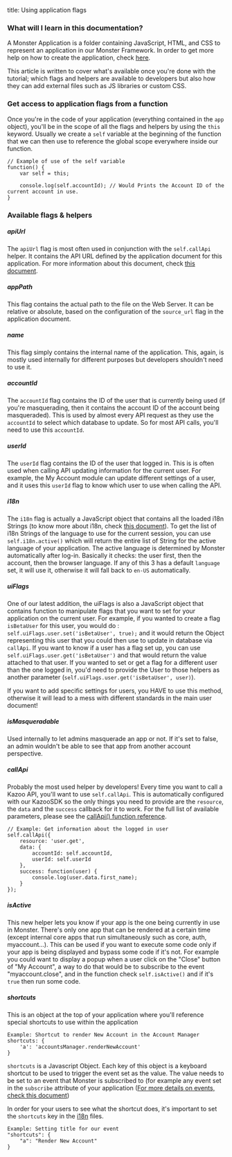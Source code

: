 title: Using application flags

### What will I learn in this documentation?
A Monster Application is a folder containing JavaScript, HTML, and CSS to represent an application in our Monster Framework. In order to get more help on how to create the application, check [here][tutorial].

This article is written to cover what's available once you're done with the tutorial; which flags and helpers are available to developers but also how they can add external files such as JS libraries or custom CSS.

### Get access to application flags from a function
Once you're in the code of your application (everything contained in the `app` object), you'll be in the scope of all the flags and helpers by using the `this` keyword. Usually we create a `self` variable at the beginning of the function that we can then use to reference the global scope everywhere inside our function.

	// Example of use of the self variable
	function() {
		var self = this;

		console.log(self.accountId); // Would Prints the Account ID of the current account in use.
	}

### Available flags & helpers
##### apiUrl

The `apiUrl` flag is most often used in conjunction with the `self.callApi` helper. It contains the API URL defined by the application document for this application. For more information about this document, check [this document][appstore].

##### appPath

This flag contains the actual path to the file on the Web Server. It can be relative or absolute, based on the configuration of the `source_url` flag in the application document.

##### name

This flag simply contains the internal name of the application. This, again, is mostly used internally for different purposes but developers shouldn't need to use it.

##### accountId

The `accountId` flag contains the ID of the user that is currently being used (if you're masquerading, then it contains the account ID of the account being masqueraded). This is used by almost every API request as they use the `accountId` to select which database to update. So for most API calls, you'll need to use this `accountId`.

##### userId

The `userId` flag contains the ID of the user that logged in. This is is often used when calling API updating information for the current user. For example, the My Account module can update different settings of a user, and it uses this `userId` flag to know which user to use when calling the API.

##### i18n

The `i18n` flag is actually a JavaScript object that contains all the loaded i18n Strings (to know more about i18n, check [this document][i18n]).
To get the list of i18n Strings of the language to use for the current session, you can use `self.i18n.active()` which will return the entire list of String for the active language of your application. The active language is determined by Monster automatically after log-in. Basically it checks: the user first, then the account, then the browser language. If any of this 3 has a default `language` set, it will use it, otherwise it will fall back to `en-US` automatically.

##### uiFlags

One of our latest addition, the uiFlags is also a JavaScript object that contains function to manipulate flags that you want to set for your application on the current user. For example, if you wanted to create a flag `isBetaUser` for this user, you would do : `self.uiFlags.user.set('isBetaUser', true);` and it would return the Object representing this user that you could then use to update in database via `callApi`. If you want to know if a user has a flag set up, you can use `self.uiFlags.user.get('isBetaUser')` and that would return the value attached to that user. If you wanted to set or get a flag for a different user than the one logged in, you'd need to provide the User to those helpers as another parameter (`self.uiFlags.user.get('isBetaUser', user)`).

If you want to add specific settings for users, you HAVE to use this method, otherwise it will lead to a mess with different standards in the main user document!

##### isMasqueradable

Used internally to let admins masquerade an app or not. If it's set to false, an admin wouldn't be able to see that app from another account perspective.


##### callApi

Probably the most used helper by developers! Every time you want to call a Kazoo API, you'll want to use `self.callApi`. This is automatically configured with our KazooSDK so the only things you need to provide are the `resource`, the `data` and the `success` callback for it to work. For the full list of available parameters, please see the [callApi() function reference][call_api_reference].

	// Example: Get information about the logged in user
	self.callApi({
		resource: 'user.get',
		data: {
			accountId: self.accountId,
			userId: self.userId
		},
		success: function(user) {
			console.log(user.data.first_name);
		}
	});

##### isActive

This new helper lets you know if your app is the one being currently in use in Monster. There's only one app that can be rendered at a certain time (except internal core apps that run simultaneously such as core, auth, myaccount...). This can be used if you want to execute some code only if your app is being displayed and bypass some code if it's not. For example you could want to display a popup when a user click on the "Close" button of "My Account", a way to do that would be to subscribe to the event "myaccount.close", and in the function check `self.isActive()` and if it's `true` then run some code.

##### shortcuts

This is an object at the top of your application where you'll reference special shortcuts to use within the application

	Example: Shortcut to render New Account in the Account Manager
	shortcuts: {
		'a': 'accountsManager.renderNewAccount'
	}

`shortcuts` is a Javascript Object. Each key of this object is a keyboard shortcut to be used to trigger the event set as the value. The value needs to be set to an event that Monster is subscribed to (for example any event set in the `subscribe` attribute of your application ([For more details on events, check this document][events])

In order for your users to see what the shortcut does, it's important to set the `shortcuts` key in the [i18n][i18n] files.

	Example: Setting title for our event
	"shortcuts": {
		"a": "Render New Account"
	}

[appstore]: appstore.md
[i18n]: internationalization.md
[tutorial]: tutorial.md
[events]: events.md
[call_api_reference]: appContext/callApi().md
